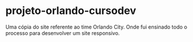 # projeto-orlando-cursodev
Uma cópia do site referente ao time Orlando City. Onde fui ensinado todo o processo para desenvolver um site responsivo.
